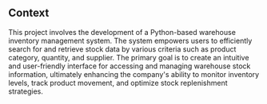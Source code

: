 ## Context

This project involves the development of a Python-based warehouse inventory management system. The system empowers users to efficiently search for and retrieve stock data by various criteria such as product category, quantity, and supplier. The primary goal is to create an intuitive and user-friendly interface for accessing and managing warehouse stock information, ultimately enhancing the company's ability to monitor inventory levels, track product movement, and optimize stock replenishment strategies.
